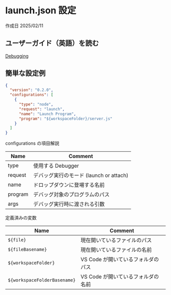 # launch.json 設定

作成日 2025/02/11

## ユーザーガイド（英語）を読む

[Debugging](https://code.visualstudio.com/Docs/editor/debugging)

## 簡単な設定例

```json
{
  "version": "0.2.0",
  "configurations": [
    {
      "type": "node",
      "request": "launch",
      "name": "Launch Program",
      "program": "${workspaceFolder}/server.js"
    }
  ]
}
```

configurations の項目解説

| Name    | Comment                                 |
| ------- | --------------------------------------- |
| type    | 使用する Debugger                       |
| request | デバッグ実行のモード (launch or attach) |
| name    | ドロップダウンに登場する名前            |
| program | デバッグ対象のプログラムのパス          |
| args    | デバッグ実行時に渡される引数            |

定義済みの変数

| Name                         | Comment                            |
| ---------------------------- | ---------------------------------- |
| `${file}`                    | 現在開いているファイルのパス       |
| `${fileBasename}`            | 現在開いているファイルの名前       |
| `${workspaceFolder}`         | VS Code が開いているフォルダのパス |
| `${workspaceFolderBasename}` | VS Code が開いているフォルダの名前 |
